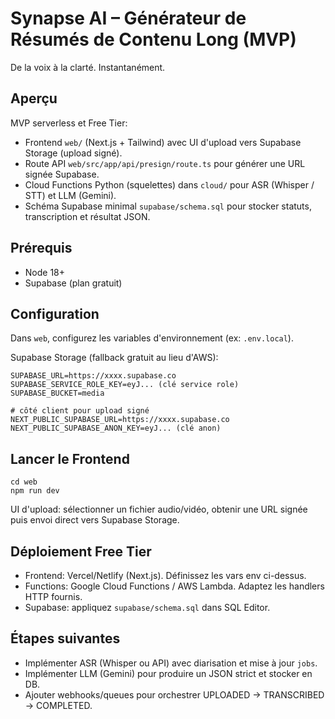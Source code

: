 # Synapse AI – Générateur de Résumés de Contenu Long (MVP)

De la voix à la clarté. Instantanément.

## Aperçu

MVP serverless et Free Tier:
- Frontend `web/` (Next.js + Tailwind) avec UI d'upload vers Supabase Storage (upload signé).
- Route API `web/src/app/api/presign/route.ts` pour générer une URL signée Supabase.
- Cloud Functions Python (squelettes) dans `cloud/` pour ASR (Whisper / STT) et LLM (Gemini).
- Schéma Supabase minimal `supabase/schema.sql` pour stocker statuts, transcription et résultat JSON.

## Prérequis

- Node 18+
- Supabase (plan gratuit)

## Configuration

Dans `web`, configurez les variables d'environnement (ex: `.env.local`).

Supabase Storage (fallback gratuit au lieu d'AWS):
```
SUPABASE_URL=https://xxxx.supabase.co
SUPABASE_SERVICE_ROLE_KEY=eyJ... (clé service role)
SUPABASE_BUCKET=media

# côté client pour upload signé
NEXT_PUBLIC_SUPABASE_URL=https://xxxx.supabase.co
NEXT_PUBLIC_SUPABASE_ANON_KEY=eyJ... (clé anon)
```

## Lancer le Frontend

```
cd web
npm run dev
```

UI d'upload: sélectionner un fichier audio/vidéo, obtenir une URL signée puis envoi direct vers Supabase Storage.

## Déploiement Free Tier

- Frontend: Vercel/Netlify (Next.js). Définissez les vars env ci-dessus.
- Functions: Google Cloud Functions / AWS Lambda. Adaptez les handlers HTTP fournis.
- Supabase: appliquez `supabase/schema.sql` dans SQL Editor.

## Étapes suivantes

- Implémenter ASR (Whisper ou API) avec diarisation et mise à jour `jobs`.
- Implémenter LLM (Gemini) pour produire un JSON strict et stocker en DB.
- Ajouter webhooks/queues pour orchestrer UPLOADED -> TRANSCRIBED -> COMPLETED.
